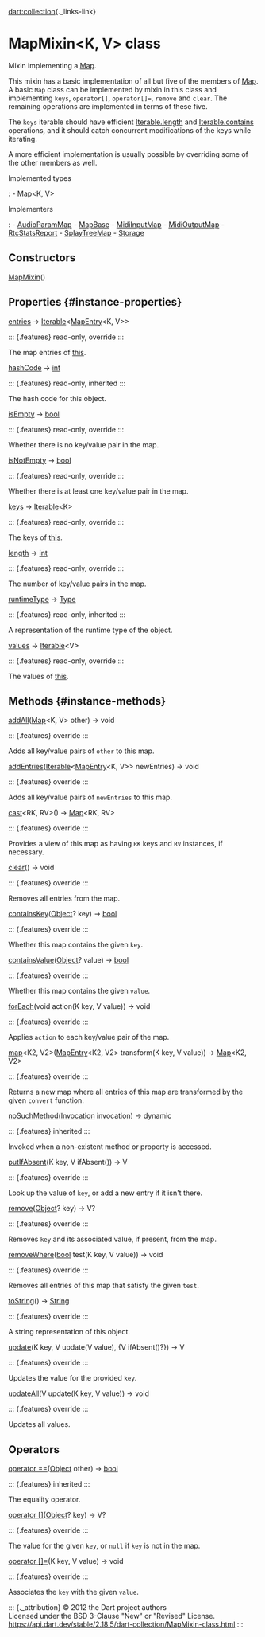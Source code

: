 [dart:collection](../dart-collection/dart-collection-library){._links-link}

MapMixin\<K, V\> class
======================

Mixin implementing a [Map](../dart-core/map-class).

This mixin has a basic implementation of all but five of the members of
[Map](../dart-core/map-class). A basic `Map` class can be implemented by
mixin in this class and implementing `keys`, `operator[]`,
`operator[]=`, `remove` and `clear`. The remaining operations are
implemented in terms of these five.

The `keys` iterable should have efficient
[Iterable.length](../dart-core/iterable/length) and
[Iterable.contains](../dart-core/iterable/contains) operations, and it
should catch concurrent modifications of the keys while iterating.

A more efficient implementation is usually possible by overriding some
of the other members as well.

Implemented types

:   -   [Map](../dart-core/map-class)\<K, V\>

Implementers

:   -   [AudioParamMap](../dart-web_audio/audioparammap-class)
    -   [MapBase](mapbase-class)
    -   [MidiInputMap](../dart-html/midiinputmap-class)
    -   [MidiOutputMap](../dart-html/midioutputmap-class)
    -   [RtcStatsReport](../dart-html/rtcstatsreport-class)
    -   [SplayTreeMap](splaytreemap-class)
    -   [Storage](../dart-html/storage-class)

Constructors
------------

[MapMixin](mapmixin/mapmixin)()

Properties {#instance-properties}
----------

[entries](mapmixin/entries) →
[Iterable](../dart-core/iterable-class)\<[MapEntry](../dart-core/mapentry-class)\<K,
V\>\>

::: {.features}
read-only, override
:::

The map entries of [this](mapmixin-class).

[hashCode](../dart-core/object/hashcode) → [int](../dart-core/int-class)

::: {.features}
read-only, inherited
:::

The hash code for this object.

[isEmpty](mapmixin/isempty) → [bool](../dart-core/bool-class)

::: {.features}
read-only, override
:::

Whether there is no key/value pair in the map.

[isNotEmpty](mapmixin/isnotempty) → [bool](../dart-core/bool-class)

::: {.features}
read-only, override
:::

Whether there is at least one key/value pair in the map.

[keys](mapmixin/keys) → [Iterable](../dart-core/iterable-class)\<K\>

::: {.features}
read-only, override
:::

The keys of [this](mapmixin-class).

[length](mapmixin/length) → [int](../dart-core/int-class)

::: {.features}
read-only, override
:::

The number of key/value pairs in the map.

[runtimeType](../dart-core/object/runtimetype) →
[Type](../dart-core/type-class)

::: {.features}
read-only, inherited
:::

A representation of the runtime type of the object.

[values](mapmixin/values) → [Iterable](../dart-core/iterable-class)\<V\>

::: {.features}
read-only, override
:::

The values of [this](mapmixin-class).

Methods {#instance-methods}
-------

[addAll](mapmixin/addall)([Map](../dart-core/map-class)\<K, V\> other) →
void

::: {.features}
override
:::

Adds all key/value pairs of `other` to this map.

[addEntries](mapmixin/addentries)([Iterable](../dart-core/iterable-class)\<[MapEntry](../dart-core/mapentry-class)\<K,
V\>\> newEntries) → void

::: {.features}
override
:::

Adds all key/value pairs of `newEntries` to this map.

[cast](mapmixin/cast)\<RK, RV\>() → [Map](../dart-core/map-class)\<RK,
RV\>

::: {.features}
override
:::

Provides a view of this map as having `RK` keys and `RV` instances, if
necessary.

[clear](mapmixin/clear)() → void

::: {.features}
override
:::

Removes all entries from the map.

[containsKey](mapmixin/containskey)([Object](../dart-core/object-class)?
key) → [bool](../dart-core/bool-class)

::: {.features}
override
:::

Whether this map contains the given `key`.

[containsValue](mapmixin/containsvalue)([Object](../dart-core/object-class)?
value) → [bool](../dart-core/bool-class)

::: {.features}
override
:::

Whether this map contains the given `value`.

[forEach](mapmixin/foreach)(void action(K key, V value)) → void

::: {.features}
override
:::

Applies `action` to each key/value pair of the map.

[map](mapmixin/map)\<K2,
V2\>([MapEntry](../dart-core/mapentry-class)\<K2, V2\> transform(K key,
V value)) → [Map](../dart-core/map-class)\<K2, V2\>

::: {.features}
override
:::

Returns a new map where all entries of this map are transformed by the
given `convert` function.

[noSuchMethod](../dart-core/object/nosuchmethod)([Invocation](../dart-core/invocation-class)
invocation) → dynamic

::: {.features}
inherited
:::

Invoked when a non-existent method or property is accessed.

[putIfAbsent](mapmixin/putifabsent)(K key, V ifAbsent()) → V

::: {.features}
override
:::

Look up the value of `key`, or add a new entry if it isn\'t there.

[remove](mapmixin/remove)([Object](../dart-core/object-class)? key) → V?

::: {.features}
override
:::

Removes `key` and its associated value, if present, from the map.

[removeWhere](mapmixin/removewhere)([bool](../dart-core/bool-class)
test(K key, V value)) → void

::: {.features}
override
:::

Removes all entries of this map that satisfy the given `test`.

[toString](mapmixin/tostring)() → [String](../dart-core/string-class)

::: {.features}
override
:::

A string representation of this object.

[update](mapmixin/update)(K key, V update(V value), {V ifAbsent()?}) → V

::: {.features}
override
:::

Updates the value for the provided `key`.

[updateAll](mapmixin/updateall)(V update(K key, V value)) → void

::: {.features}
override
:::

Updates all values.

Operators
---------

[operator
==](../dart-core/object/operator_equals)([Object](../dart-core/object-class)
other) → [bool](../dart-core/bool-class)

::: {.features}
inherited
:::

The equality operator.

[operator
\[\]](mapmixin/operator_get)([Object](../dart-core/object-class)? key) →
V?

::: {.features}
override
:::

The value for the given `key`, or `null` if `key` is not in the map.

[operator \[\]=](mapmixin/operator_put)(K key, V value) → void

::: {.features}
override
:::

Associates the `key` with the given `value`.

::: {._attribution}
© 2012 the Dart project authors\
Licensed under the BSD 3-Clause \"New\" or \"Revised\" License.\
<https://api.dart.dev/stable/2.18.5/dart-collection/MapMixin-class.html>
:::
